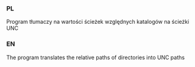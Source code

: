 ### PL ###

Program tłumaczy na wartości ścieżek względnych katalogów na ścieżki UNC

### EN ###

The program translates the relative paths of directories into UNC paths
